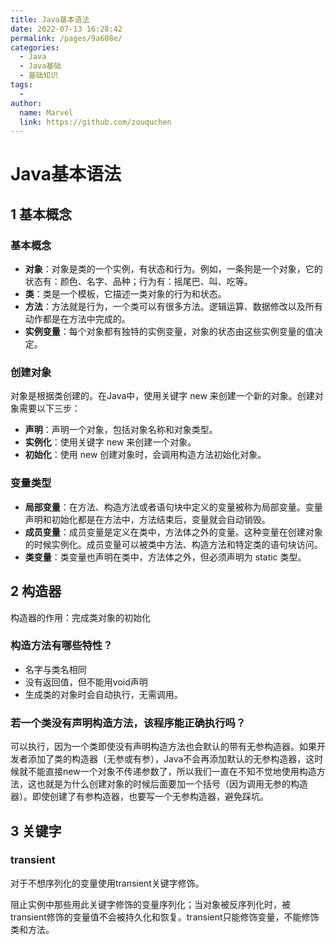 ```yaml
---
title: Java基本语法
date: 2022-07-13 16:28:42
permalink: /pages/9a608e/
categories:
  - Java
  - Java基础
  - 基础知识
tags:
  - 
author: 
  name: Marvel
  link: https://github.com/zouquchen
---
```

# Java基本语法

## 1 基本概念

### 基本概念

- **对象**：对象是类的一个实例，有状态和行为。例如，一条狗是一个对象，它的状态有：颜色、名字、品种；行为有：摇尾巴、叫、吃等。
- **类**：类是一个模板，它描述一类对象的行为和状态。
- **方法**：方法就是行为，一个类可以有很多方法。逻辑运算、数据修改以及所有动作都是在方法中完成的。
- **实例变量**：每个对象都有独特的实例变量，对象的状态由这些实例变量的值决定。

### 创建对象

对象是根据类创建的。在Java中，使用关键字 new 来创建一个新的对象。创建对象需要以下三步：

- **声明**：声明一个对象，包括对象名称和对象类型。
- **实例化**：使用关键字 new 来创建一个对象。
- **初始化**：使用 new 创建对象时，会调用构造方法初始化对象。

### 变量类型

- **局部变量**：在方法、构造方法或者语句块中定义的变量被称为局部变量。变量声明和初始化都是在方法中，方法结束后，变量就会自动销毁。
- **成员变量**：成员变量是定义在类中，方法体之外的变量。这种变量在创建对象的时候实例化。成员变量可以被类中方法、构造方法和特定类的语句块访问。
- **类变量**：类变量也声明在类中，方法体之外，但必须声明为 static 类型。

## 2 构造器

构造器的作用：完成类对象的初始化

### 构造方法有哪些特性？

- 名字与类名相同
- 没有返回值，但不能用void声明
- 生成类的对象时会自动执行，无需调用。

### 若一个类没有声明构造方法，该程序能正确执行吗？

可以执行，因为一个类即使没有声明构造方法也会默认的带有无参构造器。如果开发者添加了类的构造器（无参或有参），Java不会再添加默认的无参构造器，这时候就不能直接new一个对象不传递参数了，所以我们一直在不知不觉地使用构造方法，这也就是为什么创建对象的时候后面要加一个括号（因为调用无参的构造器）。即使创建了有参构造器，也要写一个无参构造器，避免踩坑。

## 3 关键字

### transient

对于不想序列化的变量使用transient关键字修饰。

阻止实例中那些用此关键字修饰的变量序列化；当对象被反序列化时，被transient修饰的变量值不会被持久化和恢复。transient只能修饰变量，不能修饰类和方法。
